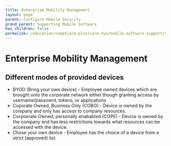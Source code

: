 ```yaml
---
title: Enterprise Mobility Management
layout: page
parent: Configure Mobile Security
grand_parent: Supporting Mobile Software
has_children: false
permalink: /education/comptia/a-plus/core-two/mobile-software-support/security/enterprise-management/
---
```


# Enterprise Mobility Management

## Different modes of provided devices

- BYOD (Bring your own device) - Employee owned devices which are brought onto the corporate network either though granting access by username/passowrd, tokens, or applications
- Coporate Owned, Business Only (COBO) - Device is owned by the company and only has access to company resources.
- Corpoerate Owned, personally enababled (COPE) - Device is owned by the company and has less restrictions towards what resources can be accessed with the device.
- Chose your own device - Employee has the choice of a device from a strict (approved) list.